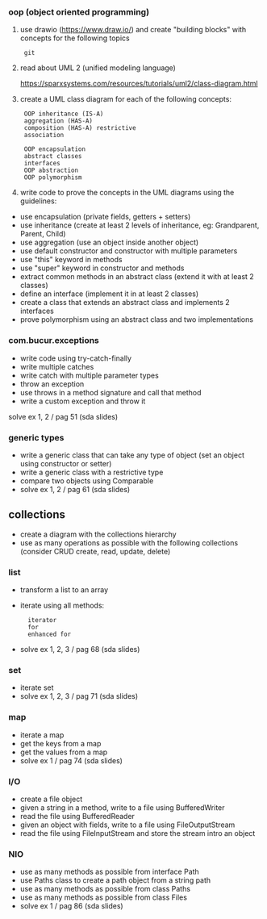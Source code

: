 ### oop (object oriented programming)
1. use drawio (https://www.draw.io/) and create "building blocks" with concepts for the following topics

        git

2. read about UML 2 (unified modeling language) 
        
     https://sparxsystems.com/resources/tutorials/uml2/class-diagram.html

3. create a UML class diagram for each of the following concepts:

        OOP inheritance (IS-A)
        aggregation (HAS-A) 
        composition (HAS-A) restrictive
        association
        
        OOP encapsulation
        abstract classes
        interfaces
        OOP abstraction
        OOP polymorphism
        
4. write code to prove the concepts in the UML diagrams using the guidelines:

- use encapsulation (private fields, getters + setters)
- use inheritance (create at least 2 levels of inheritance, eg: Grandparent, Parent, Child)
- use aggregation (use an object inside another object)
- use default constructor and constructor with multiple parameters
- use "this" keyword in methods
- use "super" keyword in constructor and methods
- extract common methods in an abstract class (extend it with at least 2 classes)
- define an interface (implement it in at least 2 classes)
- create a class that extends an abstract class and implements 2 interfaces
- prove polymorphism using an abstract class and two implementations

### com.bucur.exceptions

- write code using try-catch-finally
- write multiple catches
- write catch with multiple parameter types
- throw an exception
- use throws in a method signature and call that method
- write a custom exception and throw it

solve ex 1, 2 / pag 51 (sda slides)

### generic types

- write a generic class that can take any type of object (set an object using constructor or setter)
- write a generic class with a restrictive type
- compare two objects using Comparable
- solve ex 1, 2 / pag 61 (sda slides)

## collections

- create a diagram with the collections hierarchy
- use as many operations as possible with the following collections 
(consider CRUD create, read, update, delete)

### list
- transform a list to an array
- iterate using all methods:
        
        iterator
        for
        enhanced for

- solve ex 1, 2, 3  / pag 68 (sda slides)
    
### set
- iterate set
- solve ex 1, 2, 3  / pag 71 (sda slides)

### map
- iterate a map
- get the keys from a map
- get the values from a map
- solve ex 1 / pag 74 (sda slides)

### I/O

- create a file object
- given a string in a method, write to a file using BufferedWriter
- read the file using BufferedReader
- given an object with fields, write to a file using FileOutputStream
- read the file using FileInputStream and store the stream intro an object

### NIO

- use as many methods as possible from interface Path
- use Paths class to create a path object from a string path
- use as many methods as possible from class Paths 
- use as many methods as possible from class Files
- solve ex 1 / pag 86 (sda slides)